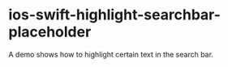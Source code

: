 # ios-swift-highlight-searchbar-placeholder
A demo shows how to highlight certain text in the search bar.
